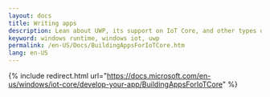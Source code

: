 ```yaml
---
layout: docs
title: Writing apps
description: Lean about UWP, its support on IoT Core, and other types of apps supported on IoT Core
keyword: windows runtime, windows iot, uwp
permalink: /en-US/Docs/BuildingAppsForIoTCore.htm
lang: en-US
---
```

{% include redirect.html url="https://docs.microsoft.com/en-us/windows/iot-core/develop-your-app/BuildingAppsForIoTCore" %}
